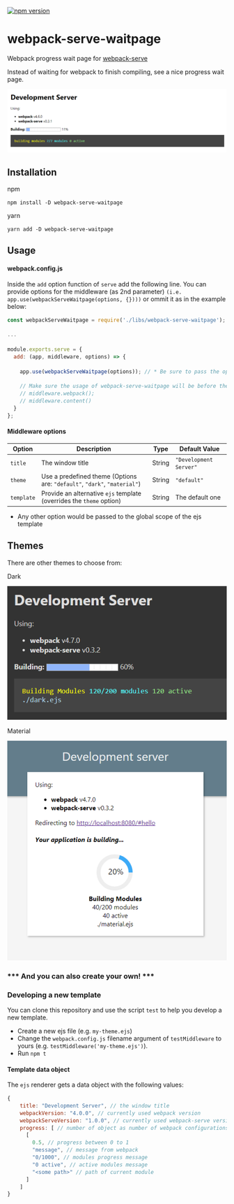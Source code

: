 [![npm version](https://badge.fury.io/js/webpack-serve-waitpage.svg)](https://badge.fury.io/js/webpack-serve-waitpage)

# webpack-serve-waitpage
Webpack progress wait page for [webpack-serve](https://github.com/webpack-contrib/webpack-serve)

Instead of waiting for webpack to finish compiling, see a nice progress wait page.

![screenshot](screenshot.png)

## Installation

npm
```
npm install -D webpack-serve-waitpage
```

yarn
```
yarn add -D webpack-serve-waitpage
```

## Usage

#### webpack.config.js

Inside the `add` option function of `serve` add the following line.
You can provide options for the middleware (as 2nd parameter) `(i.e. app.use(webpackServeWaitpage(options, {})))` or ommit it as in the example below:

```js
const webpackServeWaitpage = require('./libs/webpack-serve-waitpage');

...

module.exports.serve = {
  add: (app, middleware, options) => {

    app.use(webpackServeWaitpage(options)); // * Be sure to pass the options argument from the arguments

    // Make sure the usage of webpack-serve-waitpage will be before the following commands if exists
    // middleware.webpack();
    // middleware.content()
  }
};

```

#### Middleware options

| Option |Description|Type|Default Value|
|--------|-----------|----|-------------|
|`title`|The window title|String|`"Development Server"`|
|`theme`|Use a predefined theme (Options are: `"default"`, `"dark"`, `"material"`)|String|`"default"`|
|`template`|Provide an alternative `ejs` template (overrides the `theme` option)|String|The default one|

* Any other option would be passed to the global scope of the ejs template


## Themes

There are other themes to choose from:

Dark

![Dark](screenshot3.png)

Material

![Material](screenshot2.png)

### *** And you can also create your own! ***

### Developing a new template

You can clone this repository and use the script `test` to help you develop a new template.
- Create a new ejs file (e.g. `my-theme.ejs`)
- Change the `webpack.config.js` filename argument of `testMiddleware` to yours (e.g. `testMiddleware('my-theme.ejs')`).
- Run `npm t`

#### Template data object

The `ejs` renderer gets a data object with the following values:
```js
{
    title: "Development Server", // the window title
    webpackVersion: "4.0.0", // currently used webpack version
    webpackServeVersion: "1.0.0", // currently used webpack-serve version
    progress: [ // number of object as number of webpack configurations
      [
        0.5, // progress between 0 to 1
        "message", // message from webpack
        "0/1000", // modules progress message
        "0 active", // active modules message
        "<some path>" // path of current module
      ]
    ]
}
```

